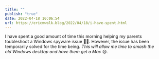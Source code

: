 ```yaml
---
title: ""
publish: "true"
date: 2022-04-18 10:06:54
url: https://ericmwalk.blog/2022/04/18/i-have-spent.html
---
```


I have spent a good amount of time this morning helping my parents toubleshoot a Windows spyware issue 🤦‍♂️. However, the issue has been temporarily solved for the time being. *This will allow me time to smash the old Windows desktop and have them get a Mac* 😆.